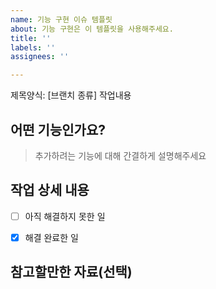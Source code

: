 ```yaml
---
name: 기능 구현 이슈 템플릿
about: 기능 구현은 이 템플릿을 사용해주세요.
title: ''
labels: ''
assignees: ''

---
```


제목양식: [브랜치 종류] 작업내용

## 어떤 기능인가요?

> 추가하려는 기능에 대해 간결하게 설명해주세요

## 작업 상세 내용

- [ ] 아직 해결하지 못한 일

- [x] 해결 완료한 일

## 참고할만한 자료(선택)
